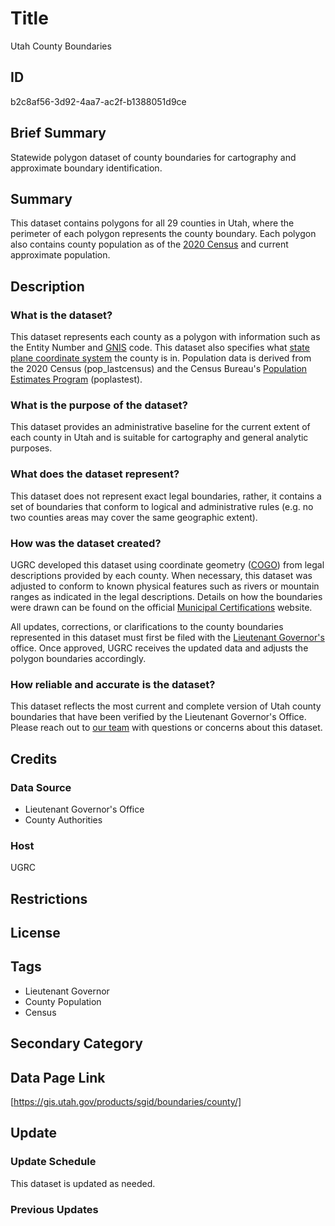 # Title

Utah County Boundaries

## ID

b2c8af56-3d92-4aa7-ac2f-b1388051d9ce

## Brief Summary

Statewide polygon dataset of county boundaries for cartography and approximate boundary identification.

## Summary

This dataset contains polygons for all 29 counties in Utah, where the perimeter of each polygon represents the county boundary. Each polygon also contains county population as of the [2020 Census](https://www.census.gov/library/stories/state-by-state/utah-population-change-between-census-decade.html) and current approximate population.

## Description

### What is the dataset?

This dataset represents each county as a polygon with information such as the Entity Number and [GNIS](https://www.usgs.gov/tools/geographic-names-information-system-gnis) code. This dataset also specifies what [state plane coordinate system](https://www.usgs.gov/faqs/what-state-plane-coordinate-system-can-gps-provide-coordinates-these-values#:~:text=The%20State%20Plane%20Coordinate%20System%20(SPCS)%2C%20which%20is%20only,the%20state's%20size%20and%20shape.) the county is in. Population data is derived from the 2020 Census (pop_lastcensus) and the Census Bureau's [Population Estimates Program](https://www.census.gov/programs-surveys/popest.html) (poplastest).

### What is the purpose of the dataset?

This dataset provides an administrative baseline for the current extent of each county in Utah and is suitable for cartography and general analytic purposes.

### What does the dataset represent?

This dataset does not represent exact legal boundaries, rather, it contains a set of boundaries that conform to logical and administrative rules (e.g. no two counties areas may cover the same geographic extent).

### How was the dataset created?

UGRC developed this dataset using coordinate geometry ([COGO](https://pro.arcgis.com/en/pro-app/latest/help/editing/introduction-to-cogo.htm)) from legal descriptions provided by each county. When necessary, this dataset was adjusted to conform to known physical features such as rivers or mountain ranges as indicated in the legal descriptions. Details on how the boundaries were drawn can be found on the official [Municipal Certifications](https://municert.utah.gov/) website.

All updates, corrections, or clarifications to the county boundaries represented in this dataset must first be filed with the [Lieutenant Governor's](https://ltgovernor.utah.gov/) office. Once approved, UGRC receives the updated data and adjusts the polygon boundaries accordingly.

### How reliable and accurate is the dataset?

This dataset reflects the most current and complete version of Utah county boundaries that have been verified by the Lieutenant Governor's Office. Please reach out to [our team](https://gis.utah.gov/contact/) with questions or concerns about this dataset.

## Credits

### Data Source

- Lieutenant Governor's Office
- County Authorities

### Host

UGRC

## Restrictions

## License

## Tags

- Lieutenant Governor
- County Population
- Census

## Secondary Category

## Data Page Link

[https://gis.utah.gov/products/sgid/boundaries/county/]

## Update

### Update Schedule

This dataset is updated as needed.

### Previous Updates
